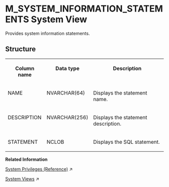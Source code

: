 <!-- loio20c5dfac751910148a3fc81b81b2d19b -->

# M\_SYSTEM\_INFORMATION\_STATEMENTS System View

Provides system information statements.



<a name="loio20c5dfac751910148a3fc81b81b2d19b___m__s_y_s_t_e_m__i_n_f_o_r_m_a_t_i_o_n__s_t_a_t_e_m_e_n_t_s_1struct_M_SYSTEM_INFORMATION_STATEMENTS"/>

## Structure


<table>
<tr>
<th valign="top">

Column name

</th>
<th valign="top">

Data type

</th>
<th valign="top">

Description

</th>
</tr>
<tr>
<td valign="top">

NAME

</td>
<td valign="top">

NVARCHAR\(64\)

</td>
<td valign="top">

Displays the statement name.

</td>
</tr>
<tr>
<td valign="top">

DESCRIPTION

</td>
<td valign="top">

NVARCHAR\(256\)

</td>
<td valign="top">

Displays the statement description.

</td>
</tr>
<tr>
<td valign="top">

STATEMENT

</td>
<td valign="top">

NCLOB

</td>
<td valign="top">

Displays the SQL statement.

</td>
</tr>
</table>

**Related Information**  


[System Privileges (Reference)](https://help.sap.com/viewer/a1317de16a1e41a6b0ff81849d80713c/2024_3_QRC/en-US/4c6d4c4167ed42bcbbb2a0ed87790607.html "System privileges control general system activities.") :arrow_upper_right:

[System Views](https://help.sap.com/viewer/d1cb63c8dd8e4c35a0f18aef632687f0/2024_3_QRC/en-US/25c9288d843945b7a9f39ccbc82c8bfa.html "System views for user-defined libraries.") :arrow_upper_right:

